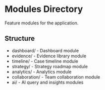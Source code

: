 # Modules Directory

Feature modules for the application.

## Structure

- dashboard/ - Dashboard module
- evidence/ - Evidence library module
- timeline/ - Case timeline module
- strategy/ - Strategy roadmap module
- analytics/ - Analytics module
- collaboration/ - Team collaboration module
- ai/ - AI query and insights modules
